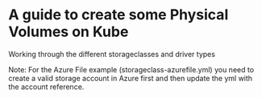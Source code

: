 # A guide to create some Physical Volumes on Kube

Working through the different storageclasses and driver types

Note: For the Azure File example (storageclass-azurefile.yml) you need to create a valid storage account in Azure first and then update the yml with the account reference.
